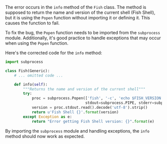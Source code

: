 The error occurs in the `info` method of the `Fish` class. The method is supposed to return the name and version of the current shell (Fish Shell), but it is using the `Popen` function without importing it or defining it. This causes the function to fail.

To fix the bug, the `Popen` function needs to be imported from the `subprocess` module. Additionally, it's good practice to handle exceptions that may occur when using the `Popen` function.

Here's the corrected code for the `info` method:

```python
import subprocess

class Fish(Generic):
    # ... omitted code ...

    def info(self):
        """Returns the name and version of the current shell"""
        try:
            proc = subprocess.Popen(['fish', '-c', 'echo $FISH_VERSION'],
                                    stdout=subprocess.PIPE, stderr=subprocess.DEVNULL)
            version = proc.stdout.read().decode('utf-8').strip()
            return u'Fish Shell {}'.format(version)
        except Exception as e:
            return "Error getting Fish Shell version: {}".format(e)
```

By importing the `subprocess` module and handling exceptions, the `info` method should now work as expected.